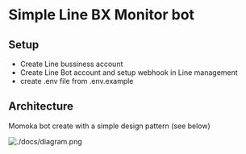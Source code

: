 # Simple Line BX Monitor bot

## Setup
- Create Line bussiness account
- Create Line Bot account and setup webhook in Line management
- create .env file from .env.example

## Architecture
Momoka bot create with a simple design pattern (see below)

![./docs/diagram.png](Image)